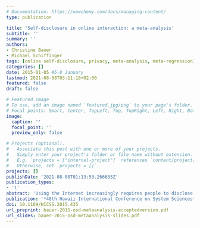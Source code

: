 ```yaml
---
# Documentation: https://wowchemy.com/docs/managing-content/
type: publication

title: 'Self-disclosure in online interaction: a meta-analysis'
subtitle: ''
summary: ''
authors:
- Christine Bauer
- Michael Schiffinger
tags: [online self-disclosure, privacy, meta-analysis, meta-regression]
categories: []
date: 2015-01-05 #5-8 January
lastmod: 2021-08-08T03:11:18+02:00
featured: false
draft: false

# Featured image
# To use, add an image named `featured.jpg/png` to your page's folder.
# Focal points: Smart, Center, TopLeft, Top, TopRight, Left, Right, BottomLeft, Bottom, BottomRight.
image:
  caption: ''
  focal_point: ''
  preview_only: false

# Projects (optional).
#   Associate this post with one or more of your projects.
#   Simply enter your project's folder or file name without extension.
#   E.g. `projects = ["internal-project"]` references `content/project/deep-learning/index.md`.
#   Otherwise, set `projects = []`.
projects: []
publishDate: '2021-08-08T01:13:53.266633Z'
publication_types:
- '1'
abstract: 'Using the Internet increasingly requires people to disclose personal information for various reasons such as establishing legitimacy, authentication, or providing personalized services. An enormous amount of literature analyzed various influencing variables that shape self-disclosure in online interaction. However, the range of studies considers very specific variables and therefore provides merely puzzle pieces of the field. This paper puts the pieces together by combining extant evidence into a meta-study. Results suggest that, while the overall effects of demographic, environmental, person- and system-based predictors are rather weak, self-disclosure can to some extent be influenced by system design.'
publication: '*48th Hawaii International Conference on System Sciences*'
doi: 10.1109/HICSS.2015.435
url_preprint: bauer-2015-osd-metaanalysis-acceptedversion.pdf
url_slides: bauer-2015-osd-metaanalysis-slides.pdf
---
```

